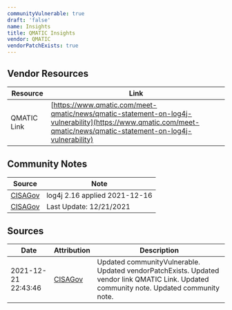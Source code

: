 ```yaml
---
communityVulnerable: true
draft: 'false'
name: Insights
title: QMATIC Insights
vendor: QMATIC
vendorPatchExists: true
---
```


## Vendor Resources
| Resource | Link |
| --- | --- |
| QMATIC Link | [https://www.qmatic.com/meet-qmatic/news/qmatic-statement-on-log4j-vulnerability](https://www.qmatic.com/meet-qmatic/news/qmatic-statement-on-log4j-vulnerability) |


## Community Notes
| Source | Note |
| --- | --- |
| [CISAGov](https://raw.githubusercontent.com/cisagov/log4j-affected-db/develop/README.md) | log4j 2.16 applied 2021-12-16 |
| [CISAGov](https://raw.githubusercontent.com/cisagov/log4j-affected-db/develop/README.md) | Last Update: 12/21/2021 |

## Sources
| Date | Attribution | Description |
| --- | --- | --- |
| 2021-12-21 22:43:46 | [CISAGov](https://raw.githubusercontent.com/cisagov/log4j-affected-db/develop/README.md) | Updated communityVulnerable. Updated vendorPatchExists. Updated vendor link QMATIC Link. Updated community note. Updated community note.  |
